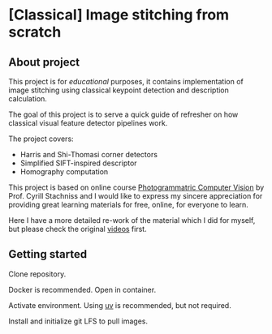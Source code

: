 # \[Classical\] Image stitching from scratch

## About project

This project is for *educational* purposes, it contains implementation of image stitching using classical keypoint detection and description calculation.

The goal of this project is to serve a quick guide of refresher on how classical visual feature detector pipelines work.

The project covers:

- Harris and Shi-Thomasi corner detectors
- Simplified SIFT-inspired descriptor
- Homography computation

This project is based on online course [Photogrammatric Computer Vision](https://www.ipb.uni-bonn.de/online-training-pcv/index.html) by Prof. Cyrill Stachniss and I would like to express my sincere appreciation for providing great learning materials for free, online, for everyone to learn.

Here I have a more detailed re-work of the material which I did for myself, but please check the original [videos](https://www.youtube.com/playlist?list=PLgnQpQtFTOGTPQhKBOGgjTgX-mzpsOGOX) first.

## Getting started

Clone repository.

Docker is recommended. Open in container.

Activate environment. Using [uv](https://docs.astral.sh/uv/) is recommended, but not required.

Install and initialize git LFS to pull images.


